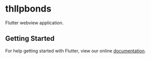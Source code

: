 # thllpbonds

Flutter webview application.

## Getting Started

For help getting started with Flutter, view our online
[documentation](https://hackitup.thmedialabs.com/blog/flutter-webview-application/).
